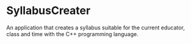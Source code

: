 # SyllabusCreater
An application that creates a syllabus suitable for the current educator, class and time with the C++ programming language.
